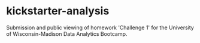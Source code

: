 # kickstarter-analysis
Submission and public viewing of homework 'Challenge 1' for the University of Wisconsin-Madison Data Analytics Bootcamp.
